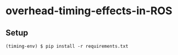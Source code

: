 # overhead-timing-effects-in-ROS


## Setup

```
(timing-env) $ pip install -r requirements.txt
```
